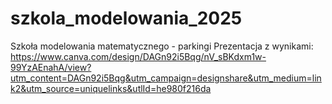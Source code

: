 # szkola_modelowania_2025
Szkoła modelowania matematycznego - parkingi
Prezentacja z wynikami: https://www.canva.com/design/DAGn92i5Bqg/nV_sBKdxm1w-99YzAEnahA/view?utm_content=DAGn92i5Bqg&utm_campaign=designshare&utm_medium=link2&utm_source=uniquelinks&utlId=he980f216da
